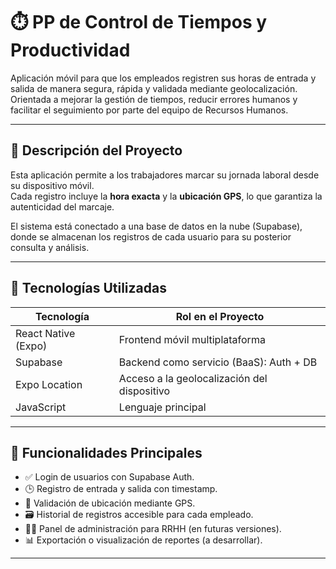 # ⏱️ PP de Control de Tiempos y Productividad

Aplicación móvil para que los empleados registren sus horas de entrada y salida de manera segura, rápida y validada mediante geolocalización.  
Orientada a mejorar la gestión de tiempos, reducir errores humanos y facilitar el seguimiento por parte del equipo de Recursos Humanos.

---

## 📱 Descripción del Proyecto

Esta aplicación permite a los trabajadores marcar su jornada laboral desde su dispositivo móvil.  
Cada registro incluye la **hora exacta** y la **ubicación GPS**, lo que garantiza la autenticidad del marcaje.

El sistema está conectado a una base de datos en la nube (Supabase), donde se almacenan los registros de cada usuario para su posterior consulta y análisis.

---

## 🚀 Tecnologías Utilizadas

| Tecnología         | Rol en el Proyecto                        |
|--------------------|--------------------------------------------|
| React Native (Expo) | Frontend móvil multiplataforma            |
| Supabase           | Backend como servicio (BaaS): Auth + DB   |
| Expo Location      | Acceso a la geolocalización del dispositivo |
| JavaScript         | Lenguaje principal                        |

---

## 🔐 Funcionalidades Principales

- ✅ Login de usuarios con Supabase Auth.
- 🕒 Registro de entrada y salida con timestamp.
- 📍 Validación de ubicación mediante GPS.
- 🗃️ Historial de registros accesible para cada empleado.
- 🧑‍💼 Panel de administración para RRHH (en futuras versiones).
- 📊 Exportación o visualización de reportes (a desarrollar).

---
